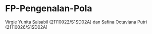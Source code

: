 # FP-Pengenalan-Pola
Virgie Yunita Salsabil (21110022/S1SD02A) dan Safina Octaviana Putri (21110026/S1SD02A)
